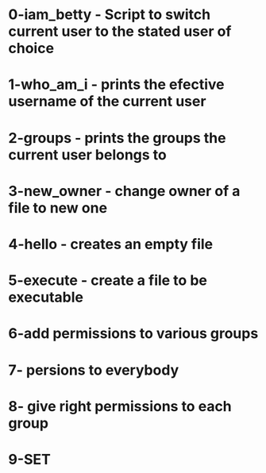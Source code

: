 # 0-iam_betty - Script to switch current user to the stated user of choice
# 1-who_am_i - prints the efective username of the current user
# 2-groups - prints the groups the current user belongs to
# 3-new_owner - change owner of a file to new one
# 4-hello - creates an empty file
# 5-execute - create a file to be executable
# 6-add permissions to various groups
# 7-  persions to everybody
# 8- give right permissions to each group
# 9-SET 
